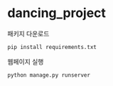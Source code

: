 # dancing_project


패키지 다운로드
```python
pip install requirements.txt
```

웹페이지 실행
```python
python manage.py runserver
```
